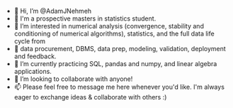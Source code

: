 - 👋 Hi, I’m @AdamJNehmeh
- 👀 I'm a prospective masters in statistics student. 
- 👀 I’m interested in numerical analysis (convergence, stability and conditioning of numerical algorithms), statistics, and the full data life cycle from
- 👀 data procurement, DBMS, data prep, modeling, validation, deployment and feedback.
- 🌱 I’m currently practicing SQL, pandas and numpy, and linear algebra applications.
- 💞️ I’m looking to collaborate with anyone! 
- 📫 Please feel free to message me here whenever you'd like. I'm always eager to exchange ideas & collaborate with others :)

<!---
AdamJNehmeh/AdamJNehmeh is a ✨ special ✨ repository because its `README.md` (this file) appears on your GitHub profile.
You can click the Preview link to take a look at your changes.
--->
